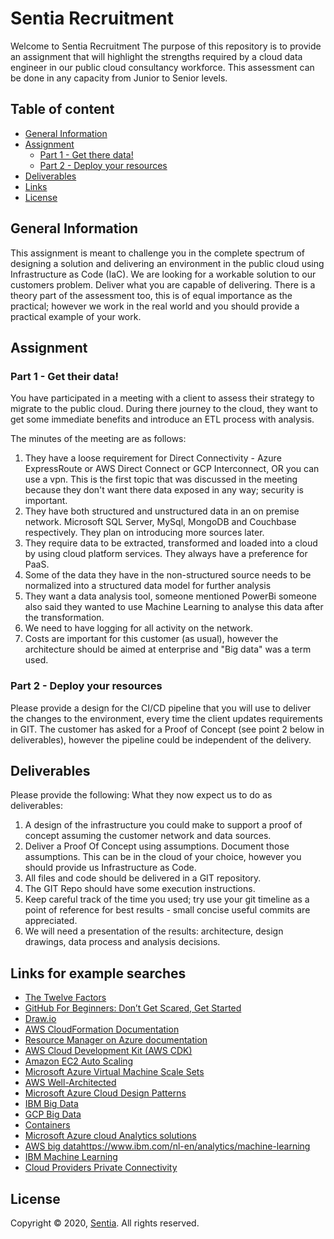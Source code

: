 # Sentia Recruitment
Welcome to Sentia Recruitment
The purpose of this repository is to provide an assignment that will highlight the strengths required by a cloud data engineer in our public cloud consultancy workforce. This assessment can be done in any capacity from Junior to Senior levels.
## Table of content
- [General Information](#general-information)
- [Assignment](#assignment)
    - [Part 1 - Get there data!](#part-1---Get-their-data!)
    - [Part 2 - Deploy your resources](#part-2---Deploy-your-resources)
- [Deliverables](#deliverables)
- [Links](#links)
- [License](#license)
## General Information
This assignment is meant to challenge you in the complete spectrum of designing a solution and delivering an environment in the public cloud using Infrastructure as Code (IaC).
We are looking for a workable solution to our customers problem. Deliver what you are capable of delivering. There is a theory part of the assessment too, this is of equal importance as the practical; however we work in the real world and you should provide a practical example of your work.

## Assignment
### Part 1 - Get their data!
You have participated in a meeting with a client to assess their strategy to migrate to the public cloud. During there journey to the cloud, they want to get some immediate benefits and introduce an ETL process with analysis.

The minutes of the meeting are as follows:

1) They have a loose requirement for Direct Connectivity - Azure ExpressRoute or AWS Direct Connect or GCP Interconnect, OR you can use a vpn. This is the first topic that was discussed in the meeting because they don't want there data exposed in any way; security is important.
2) They have both structured and unstructured data in an on premise network. Microsoft SQL Server, MySql, MongoDB and Couchbase respectively. They plan on introducing more sources later.
3) They require data to be extracted, transformed and loaded into a cloud by using cloud platform services. They always have a preference for PaaS.
4) Some of the data they have in the non-structured source needs to be normalized into a structured data model for further analysis
5) They want a data analysis tool, someone mentioned PowerBi someone also said they wanted to use Machine Learning to analyse this data after the transformation.
6) We need to have logging for all activity on the network.
7) Costs are important for this customer (as usual), however the architecture should be aimed at enterprise and "Big data" was a term used.

### Part 2 - Deploy your resources
Please provide a design for the CI/CD pipeline that you will use to deliver the changes to the environment, every time the client updates requirements in GIT.
The customer has asked for a Proof of Concept (see point 2 below in deliverables), however the pipeline could be independent of the delivery.

## Deliverables
Please provide the following:
What they now expect us to do as deliverables:
1) A design of the infrastructure you could make to support a proof of concept assuming the customer network and data sources.
2) Deliver a Proof Of Concept using assumptions. Document those assumptions. This can be in the cloud of your choice, however you should provide us Infrastructure as Code.
3) All files and code should be delivered in a GIT repository.
4) The GIT Repo should have some execution instructions.
5) Keep careful track of the time you used; try use your git timeline as a point of reference for best results - small concise useful commits are appreciated.
6) We will need a presentation of the results: architecture, design drawings, data process and analysis decisions.

## Links for example searches
- [The Twelve Factors](https://12factor.net/)
- [GitHub For Beginners: Don’t Get Scared, Get Started](https://readwrite.com/2013/09/30/understanding-github-a-journey-for-beginners-part-1/)
- [Draw.io](https://www.draw.io/)
- [AWS CloudFormation Documentation](https://docs.aws.amazon.com/cloudformation/index.html)
- [Resource Manager on Azure documentation](https://docs.microsoft.com/en-us/azure/azure-resource-manager/)
- [AWS Cloud Development Kit (AWS CDK)](https://github.com/aws/aws-cdk)
- [Amazon EC2 Auto Scaling](https://aws.amazon.com/ec2/autoscaling/?sc_channel=ba&sc_campaign=autoscaling-ec2-button&sc_medium=button&sc_country=global&sc_geo=global&sc_outcome=aware)
- [Microsoft Azure Virtual Machine Scale Sets](https://docs.microsoft.com/en-us/azure/virtual-machine-scale-sets/overview?toc=%2Fazure%2Fvirtual-machines%2Flinux%2Ftoc.json)
- [AWS Well-Architected](https://aws.amazon.com/architecture/well-architected/)
- [Microsoft Azure Cloud Design Patterns](https://docs.microsoft.com/en-us/azure/architecture/patterns/)
- [IBM Big Data](https://www.ibm.com/nl-en/it-infrastructure/solutions/big-data)
- [GCP Big Data](https://cloud.google.com/what-is-big-data)
- [Containers](https://www.docker.com/resources/what-container)
- [Microsoft Azure cloud Analytics solutions](https://docs.microsoft.com/en-us/azure/architecture/solution-ideas/articles/advanced-analytics-on-big-data)
- [AWS big data](https://aws.amazon.com/big-data/datalakes-and-analytics/)https://www.ibm.com/nl-en/analytics/machine-learning
- [IBM Machine Learning](https://www.ibm.com/nl-en/analytics/machine-learning)
- [Cloud Providers Private Connectivity](https://www.megaport.com/blog/comparing-cloud-providers-private-connectivity/)
## License
Copyright © 2020, [Sentia](https://sentia.com). All rights reserved.
